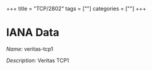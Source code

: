 +++
title = "TCP/2802"
tags = [""]
categories = [""]
+++

# IANA Data

_Name:_ veritas-tcp1

_Description:_ Veritas TCP1

